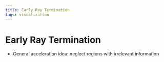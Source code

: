 ```yaml
---
title: Early Ray Termination
tags: visualization
---
```


# Early Ray Termination
- General acceleration idea: neglect regions with irrelevant information


























































































